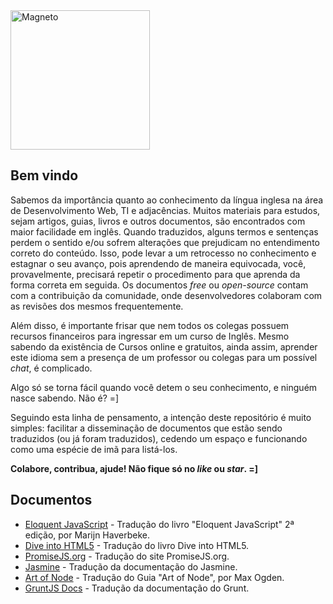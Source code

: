 <img src="http://www.vitorbritto.com.br/magneto/logo.jpg" alt="Magneto" align="center" height="223">

<br>

## Bem vindo
Sabemos da importância quanto ao conhecimento da língua inglesa na área de Desenvolvimento Web, TI e adjacências. Muitos materiais para estudos, sejam artigos, guias, livros e outros documentos, são encontrados com maior facilidade em inglês. Quando traduzidos, alguns termos e sentenças perdem o sentido e/ou sofrem alterações que prejudicam no entendimento correto do conteúdo. Isso, pode levar a um retrocesso no conhecimento e estagnar o seu avanço, pois aprendendo de maneira equivocada, você, provavelmente, precisará repetir o procedimento para que aprenda da forma correta em seguida. Os documentos _free_ ou _open-source_ contam com a contribuição da comunidade, onde desenvolvedores colaboram com as revisões dos mesmos frequentemente.

Além disso, é importante frisar que nem todos os colegas possuem recursos financeiros para ingressar em um curso de Inglês. Mesmo sabendo da existência de Cursos online e gratuitos, ainda assim, aprender este idioma sem a presença de um professor ou colegas para um possível _chat_, é complicado.

Algo só se torna fácil quando você detem o seu conhecimento, e ninguém nasce sabendo. Não é? =]

Seguindo esta linha de pensamento, a intenção deste repositório é muito simples: facilitar a disseminação de documentos que estão sendo traduzidos (ou já foram traduzidos), cedendo um espaço e funcionando como uma espécie de imã para listá-los.

**Colabore, contribua, ajude! Não fique só no _like_ ou _star_. =]**

## Documentos

- [Eloquent JavaScript](https://github.com/eoop/eloquente-javascript) - Tradução do livro "Eloquent JavaScript" 2ª edição, por Marijn Haverbeke.
- [Dive into HTML5](https://github.com/zenorocha/diveintohtml5) - Tradução do livro Dive into HTML5.
- [PromiseJS.org](https://github.com/eoop/promiseJS.br) - Tradução do site PromiseJS.org.
- [Jasmine](https://github.com/eoop/jasmine-br-docs) - Tradução da documentação do Jasmine.
- [Art of Node](https://github.com/vitorbritto/art-of-node/blob/master/readme.pt-br.md) - Tradução do Guia "Art of Node", por Max Ogden.
- [GruntJS Docs](https://github.com/gruntbrasil/grunt-docs) - Tradução da documentação do Grunt.
